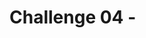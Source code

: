 # Challenge 04 - <Title of Challenge> - Coach's Guide 

[< Previous Solution](./Solution-03.md) - **[Home](./README.md)** - [Next Solution >](./Solution-05.md)

## Setup Steps
- Download the ml model from Fabric workspace
- Upload the model on azure machine learning studio
- Using postman, send the testing data to it to test it out.

## Notes & Guidance
- Go to your data science worksapce where all the notebooks are stored.
- That worksapce will have the ml model which you created in previous challenege
- Exporting a model from Fabric is easy--just tap the Download ML model version button in the UI.

![picture alt](./image-10.png)

- Fabric will combine the ML Model along with a Python Object Serialization file (a/k/a pickle file) having a .pkl extension, and YAML files (.yml) that describe to other platforms the structure and interface provided by the model. All these files are packaged into a .zip file, which will be placed in your Downloads folder.
- If you open the .zip file, you can review the model and metadata files before deploying them to other systems.
  ![picture alt](./image-11.png)

- After downloading the model, we have to deploy an Azure ML real-time inference endpoint to publish the model to the Internet via a RESTful web service.
- Register the model in and Azure ML workspace, and use the Azure ML Studio web UI to deploy the endpoint.
- To upload the model, use the Register/From local files menu in Azure AI Machine Learning Studio, and then press the Register button at the bottom of the screen.
  ![picture alt](./image-12.png)

- After uploading the files, the new model is available in the Models page of the Azure ML Workspace.
- Once the model is registered in the Azure ML workspace, click on the model name, and then select Real-time endpoint from the Deploy menu.
  ![picture alt](./image-14.png)
  
- A model opens up to configure the compute to use for the endpoint, and to specify the deployment name.
- Specify the compute size desired for the endpoint, and the names for the endpoint and deployment, then tap the Deploy button.
  ![picture alt](./Screenshot_26-6-2024_01752_ml.azure.com.jpeg)

- After the deployment completes (10-15 minutes, typically), make a quick "smoke test" within Azure ML Studio to ensure the deployment is functional, and we're using the correct data structures when calling it.
  ![picture alt](./image-15.png)
- Once the interactive test succeeds, it's time to move on to consume the model from outside the Azure ML environment.
- Use postman to send data to deployed model endpoints to test the model.

  
